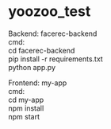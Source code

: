 # yoozoo_test  
Backend: facerec-backend   
cmd:  
cd facerec-backend   
pip install -r requirements.txt  
python app.py  
  
Frontend: my-app  
cmd:  
cd my-app  
npm install  
npm start

